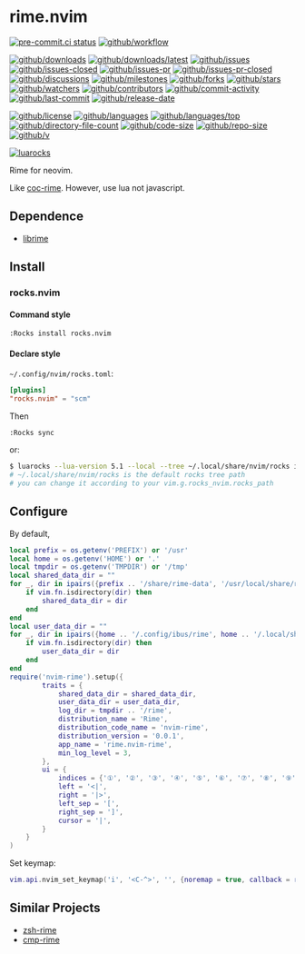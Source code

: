 # rime.nvim

[![pre-commit.ci status](https://results.pre-commit.ci/badge/github/Freed-Wu/rime.nvim/main.svg)](https://results.pre-commit.ci/latest/github/Freed-Wu/rime.nvim/main)
[![github/workflow](https://github.com/Freed-Wu/rime.nvim/actions/workflows/main.yml/badge.svg)](https://github.com/Freed-Wu/rime.nvim/actions)

[![github/downloads](https://shields.io/github/downloads/Freed-Wu/rime.nvim/total)](https://github.com/Freed-Wu/rime.nvim/releases)
[![github/downloads/latest](https://shields.io/github/downloads/Freed-Wu/rime.nvim/latest/total)](https://github.com/Freed-Wu/rime.nvim/releases/latest)
[![github/issues](https://shields.io/github/issues/Freed-Wu/rime.nvim)](https://github.com/Freed-Wu/rime.nvim/issues)
[![github/issues-closed](https://shields.io/github/issues-closed/Freed-Wu/rime.nvim)](https://github.com/Freed-Wu/rime.nvim/issues?q=is%3Aissue+is%3Aclosed)
[![github/issues-pr](https://shields.io/github/issues-pr/Freed-Wu/rime.nvim)](https://github.com/Freed-Wu/rime.nvim/pulls)
[![github/issues-pr-closed](https://shields.io/github/issues-pr-closed/Freed-Wu/rime.nvim)](https://github.com/Freed-Wu/rime.nvim/pulls?q=is%3Apr+is%3Aclosed)
[![github/discussions](https://shields.io/github/discussions/Freed-Wu/rime.nvim)](https://github.com/Freed-Wu/rime.nvim/discussions)
[![github/milestones](https://shields.io/github/milestones/all/Freed-Wu/rime.nvim)](https://github.com/Freed-Wu/rime.nvim/milestones)
[![github/forks](https://shields.io/github/forks/Freed-Wu/rime.nvim)](https://github.com/Freed-Wu/rime.nvim/network/members)
[![github/stars](https://shields.io/github/stars/Freed-Wu/rime.nvim)](https://github.com/Freed-Wu/rime.nvim/stargazers)
[![github/watchers](https://shields.io/github/watchers/Freed-Wu/rime.nvim)](https://github.com/Freed-Wu/rime.nvim/watchers)
[![github/contributors](https://shields.io/github/contributors/Freed-Wu/rime.nvim)](https://github.com/Freed-Wu/rime.nvim/graphs/contributors)
[![github/commit-activity](https://shields.io/github/commit-activity/w/Freed-Wu/rime.nvim)](https://github.com/Freed-Wu/rime.nvim/graphs/commit-activity)
[![github/last-commit](https://shields.io/github/last-commit/Freed-Wu/rime.nvim)](https://github.com/Freed-Wu/rime.nvim/commits)
[![github/release-date](https://shields.io/github/release-date/Freed-Wu/rime.nvim)](https://github.com/Freed-Wu/rime.nvim/releases/latest)

[![github/license](https://shields.io/github/license/Freed-Wu/rime.nvim)](https://github.com/Freed-Wu/rime.nvim/blob/main/LICENSE)
[![github/languages](https://shields.io/github/languages/count/Freed-Wu/rime.nvim)](https://github.com/Freed-Wu/rime.nvim)
[![github/languages/top](https://shields.io/github/languages/top/Freed-Wu/rime.nvim)](https://github.com/Freed-Wu/rime.nvim)
[![github/directory-file-count](https://shields.io/github/directory-file-count/Freed-Wu/rime.nvim)](https://github.com/Freed-Wu/rime.nvim)
[![github/code-size](https://shields.io/github/languages/code-size/Freed-Wu/rime.nvim)](https://github.com/Freed-Wu/rime.nvim)
[![github/repo-size](https://shields.io/github/repo-size/Freed-Wu/rime.nvim)](https://github.com/Freed-Wu/rime.nvim)
[![github/v](https://shields.io/github/v/release/Freed-Wu/rime.nvim)](https://github.com/Freed-Wu/rime.nvim)

[![luarocks](https://img.shields.io/luarocks/v/Freed-Wu/rime.nvim)](https://luarocks.org/modules/Freed-Wu/rime.nvim)

Rime for neovim.

Like [coc-rime](https://github.com/tonyfettes/coc-rime).
However, use lua not javascript.

## Dependence

- [librime](https://github.com/rime/librime)

## Install

### rocks.nvim

#### Command style

```vim
:Rocks install rocks.nvim
```

#### Declare style

`~/.config/nvim/rocks.toml`:

```toml
[plugins]
"rocks.nvim" = "scm"
```

Then

```vim
:Rocks sync
```

or:

```sh
$ luarocks --lua-version 5.1 --local --tree ~/.local/share/nvim/rocks install rocks.nvim
# ~/.local/share/nvim/rocks is the default rocks tree path
# you can change it according to your vim.g.rocks_nvim.rocks_path
```

## Configure

By default,

```lua
local prefix = os.getenv('PREFIX') or '/usr'
local home = os.getenv('HOME') or '.'
local tmpdir = os.getenv('TMPDIR') or '/tmp'
local shared_data_dir = ""
for _, dir in ipairs({prefix .. '/share/rime-data', '/usr/local/share/rime-data', '/run/current-system/sw/share/rime-data', '/sdcard/rime-data'}) do
    if vim.fn.isdirectory(dir) then
        shared_data_dir = dir
    end
end
local user_data_dir = ""
for _, dir in ipairs({home .. '/.config/ibus/rime', home .. '/.local/share/fcitx5/rime', home .. '/.config/fcitx/rime', home .. '/sdcard/rime'}) do
    if vim.fn.isdirectory(dir) then
        user_data_dir = dir
    end
end
require('nvim-rime').setup({
        traits = {
            shared_data_dir = shared_data_dir,
            user_data_dir = user_data_dir,
            log_dir = tmpdir .. '/rime',
            distribution_name = 'Rime',
            distribution_code_name = 'nvim-rime',
            distribution_version = '0.0.1',
            app_name = 'rime.nvim-rime',
            min_log_level = 3,
        },
        ui = {
            indices = {'①', '②', '③', '④', '⑤', '⑥', '⑦', '⑧', '⑨', '⓪'},
            left = '<|',
            right = '|>',
            left_sep = '[',
            right_sep = ']',
            cursor = '|',
        }
    }
)
```

Set keymap:

```lua
vim.api.nvim_set_keymap('i', '<C-^>', '', {noremap = true, callback = require('nvim-rime').toggle}
```

## Similar Projects

- [zsh-rime](https://github.com/Freed-Wu/zsh-rime)
- [cmp-rime](https://github.com/Ninlives/cmp-rime)
